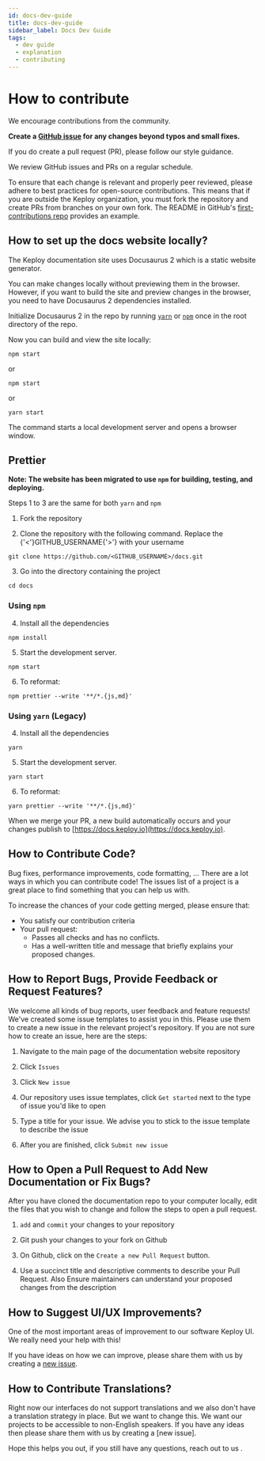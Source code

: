 ```yaml
---
id: docs-dev-guide
title: docs-dev-guide
sidebar_label: Docs Dev Guide
tags:
  - dev guide
  - explanation
  - contributing
---
```


# How to contribute

We encourage contributions from the community.

**Create a [GitHub issue](https://github.com/keploy/docs/issues) for any changes beyond typos and small fixes.**

If you do create a pull request (PR), please follow our style guidance.

We review GitHub issues and PRs on a regular schedule.

To ensure that each change is relevant and properly peer reviewed, please adhere to best practices for open-source contributions.
This means that if you are outside the Keploy organization, you must fork the repository and create PRs from branches on your own fork.
The README in GitHub's [first-contributions repo](https://github.com/firstcontributions/first-contributions) provides an example.

## How to set up the docs website locally?

The Keploy documentation site uses Docusaurus 2 which is a static website generator.

You can make changes locally without previewing them in the browser.
However, if you want to build the site and preview changes in the browser, you need to have Docusaurus 2 dependencies installed.

Initialize Docusaurus 2 in the repo by running [`yarn`](https://classic.yarnpkg.com/en/docs/cli/) or [`npm`](https://docs.npmjs.com/cli/v10) once in the root directory of the repo.

Now you can build and view the site locally:

```shell
npm start
```

or

```shell
npm start
```

or

```shell
yarn start
```

The command starts a local development server and opens a browser window.

## Prettier

**Note: The website has been migrated to use `npm` for building, testing, and deploying.**

Steps 1 to 3 are the same for both `yarn` and `npm`

1. Fork the repository

2. Clone the repository with the following command. Replace the {'<'}GITHUB_USERNAME{'>'} with your username

```shell
git clone https://github.com/<GITHUB_USERNAME>/docs.git
```

3. Go into the directory containing the project

```shell
cd docs
```

### Using `npm`

4. Install all the dependencies

```shell
npm install
```

5. Start the development server.

```shell
npm start
```

6. To reformat:

```shell
npm prettier --write '**/*.{js,md}'
```

### Using `yarn` (Legacy)

4. Install all the dependencies

```shell
yarn
```

5. Start the development server.

```shell
yarn start
```

6. To reformat:

```shell
yarn prettier --write '**/*.{js,md}'
```

When we merge your PR, a new build automatically occurs and your changes publish to [https://docs.keploy.io](https://docs.keploy.io).

## How to Contribute Code?

Bug fixes, performance improvements, code formatting, ...
There are a lot ways in which you can contribute code!
The issues list of a project is a great place to find something that you can help us with.

To increase the chances of your code getting merged, please ensure that:

- You satisfy our contribution criteria
- Your pull request:
  - Passes all checks and has no conflicts.
  - Has a well-written title and message that briefly explains your proposed changes.

## How to Report Bugs, Provide Feedback or Request Features?

We welcome all kinds of bug reports, user feedback and feature requests! We've created some issue templates to assist you in this. Please use them to create a new issue in the relevant project's repository. If you are not sure how to create an issue, here are the steps:

1. Navigate to the main page of the documentation website repository

2. Click `Issues`

3. Click `New issue`

4. Our repository uses issue templates, click `Get started` next to the type of issue you'd like to open

5. Type a title for your issue. We advise you to stick to the issue template to describe the issue

6. After you are finished, click `Submit new issue`

## How to Open a Pull Request to Add New Documentation or Fix Bugs?

After you have cloned the documentation repo to your computer locally, edit the files that you wish to change and follow the steps to open a pull request.

1. `add` and `commit` your changes to your repository

2. Git push your changes to your fork on Github

3. On Github, click on the `Create a new Pull Request` button.

4. Use a succinct title and descriptive comments to describe your Pull Request. Also Ensure maintainers can understand your proposed changes from the description

## How to Suggest UI/UX Improvements?

One of the most important areas of improvement to our software Keploy UI. We really need your help with this!

If you have ideas on how we can improve, please share them with us by creating a [new issue](https://github.com/keploy/keploy/issues/new/choose).

## How to Contribute Translations?

Right now our interfaces do not support translations and we also don't have a translation strategy in place. But we want to change this. We want our projects to be accessible to non-English speakers. If you have any ideas then please share them with us by creating a [new issue].

Hope this helps you out, if you still have any questions, reach out to us .
